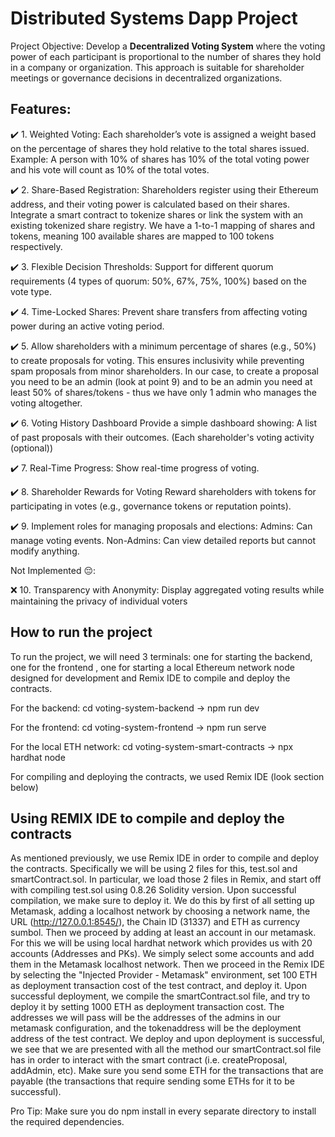 # Distributed Systems Dapp Project

Project Objective:
Develop a **Decentralized Voting System** where the voting power of each participant is proportional to the number of shares they hold in a company or organization. This approach is suitable for shareholder meetings or governance decisions in decentralized organizations.

## Features:

✔️ 1. Weighted Voting:
     Each shareholder’s vote is assigned a weight based on the percentage of shares they hold relative to the total shares issued.
     Example: A person with 10% of shares has 10% of the total voting power and his vote will count as 10% of the total votes.

✔️ 2. Share-Based Registration:
     Shareholders register using their Ethereum address, and their voting power is calculated based on their shares. 
     Integrate a smart contract to tokenize shares or link the system with an existing tokenized share registry.
     We have a 1-to-1 mapping of shares and tokens, meaning 100 available shares are mapped to 100 tokens respectively.

✔️ 3. Flexible Decision Thresholds:
     Support for different quorum requirements (4 types of quorum: 50%, 67%, 75%, 100%) based on the vote type.

✔️ 4. Time-Locked Shares:
     Prevent share transfers from affecting voting power during an active voting period.

✔️ 5. Allow shareholders with a minimum percentage of shares (e.g., 50%) to create proposals for voting. This ensures inclusivity while preventing spam proposals from minor shareholders. In our case, to create a proposal you need to be an admin (look at point 9) and to be an admin you need at least 50% of shares/tokens - thus we have only 1 admin who manages the voting altogether.

✔️ 6. Voting History Dashboard
	Provide a simple dashboard showing:
	A list of past proposals with their outcomes.
	(Each shareholder's voting activity (optional))

✔️ 7. Real-Time Progress: Show real-time progress of voting.

✔️ 8. Shareholder Rewards for Voting
Reward shareholders with tokens for participating in votes (e.g., governance tokens or reputation points).

✔️ 9. Implement roles for managing proposals and elections:
     Admins: Can manage voting events.
     Non-Admins: Can view detailed reports but cannot modify anything.

Not Implemented 😔: 

❌ 10. Transparency with Anonymity:
     Display aggregated voting results while maintaining the privacy of individual voters



## How to run the project

To run the project, we will need 3 terminals: one for starting the backend, one for the frontend , one for starting a local Ethereum network node designed for development and Remix IDE to compile and deploy the contracts.

For the backend: cd voting-system-backend -> npm run dev

For the frontend: cd voting-system-frontend -> npm run serve

For the local ETH network: cd voting-system-smart-contracts -> npx hardhat node

For compiling and deploying the contracts, we used Remix IDE (look section below)

## Using REMIX IDE to compile and deploy the contracts
As mentioned previously, we use Remix IDE in order to compile and deploy the contracts. Specifically we will be using 2 files for this, test.sol and smartContract.sol.
In particular, we load those 2 files in Remix, and start off with compiling test.sol using 0.8.26 Solidity version. Upon successful compilation, we make sure to deploy it. We do this by first of all setting up Metamask, adding a localhost network by choosing a network name, the URL (http://127.0.0.1:8545/), the Chain ID (31337) and ETH as currency sumbol. Then we proceed by adding at least an account in our metamask. For this we will be using local hardhat network which provides us with 20 accounts (Addresses and PKs). We simply select some accounts and add them in the Metamask localhost network. Then we proceed in the Remix IDE by selecting the "Injected Provider - Metamask" environment, set 100 ETH as deployment transaction cost of the test contract, and deploy it. Upon successful deployment, we compile the smartContract.sol file, and try to deploy it by setting 1000 ETH as deployment transaction cost. The addresses we will pass will be the addresses of the admins in our metamask configuration, and the tokenaddress will be the deployment address of the test contract. We deploy and upon deployment is successful, we see that we are presented with all the method our smartContract.sol file has in order to interact with the smart contract (i.e. createProposal, addAdmin, etc). Make sure you send some ETH for the transactions that are payable (the transactions that require sending some ETHs for it to be successful).




Pro Tip: Make sure you do npm install in every separate directory to install the required dependencies.